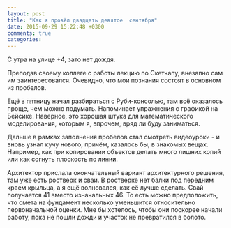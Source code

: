 ```yaml
---
layout: post
title: "Как я провёл двадцать девятое  сентября"
date: 2015-09-29 15:22:48 +0300
comments: true
categories: 
---
```

С утра на улице +4, зато нет дождя.

Преподав своему коллеге с работы лекцию по Скетчапу, внезапно сам им заинтересовался. Очевидно, что мои познания состоят в основном из пробелов.

Ещё в пятницу начал разбираться с Руби-консолью, там всё оказалось проще, чем можно подумать. Напоминает упражнения с графикой на Бейсике. Наверное, это хорошая штука для математического моделирования, которым я, впрочем, вряд ли буду заниматься.

Дальше в рамках заполнения пробелов стал смотреть видеоуроки - и вновь узнал кучу нового, причём, казалось бы, в знакомых вещах. Например, как при копировании объектов делать много лишних копий или как согнуть плоскость по линии.

Архитектор прислала окончательный вариант архитектурного решения, там уже есть ростверк и сваи. В ростверке нет балки под передним краем крыльца, а я ещё волновался, как её лучше сделать. Свай получается 41 вместо изначальных 46. То есть можно предположить, что смета на фундамент несколько уменьшится относительно первоначальной оценки. Мне бы хотелось, чтобы они поскорее начали работу, пока не пошли дожди и участок не превратился в болото.